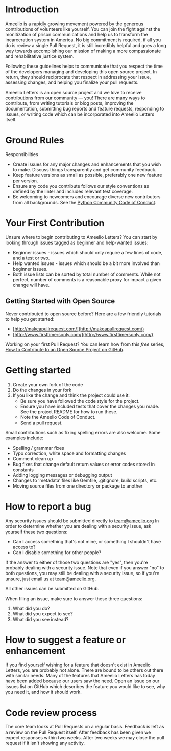 # Introduction

Ameelio is a rapidly growing movement powered by the generous contributions of volunteers like yourself. You can join the fight against the monitization of prison communications and help us to transform the incarceration system in America. No big commitment is required, if all you do is review a single Pull Request, it is still incredibly helpful and goes a long way towards accomplishing our mission of making a more compassionate and rehabilitative justice system.

Following these guidelines helps to communicate that you respect the time of the developers managing and developing this open source project. In return, they should reciprocate that respect in addressing your issue, assessing changes, and helping you finalize your pull requests.

Ameelio Letters is an open source project and we love to receive contributions from our community — you! There are many ways to contribute, from writing tutorials or blog posts, improving the documentation, submitting bug reports and feature requests, responding to issues, or writing code which can be incorporated into Ameelio Letters itself.

# Ground Rules

Responsibilities
* Create issues for any major changes and enhancements that you wish to make. Discuss things transparently and get community feedback.
* Keep feature versions as small as possible, preferably one new feature per version.
* Ensure any code you contribute follows our style conventions as defined by the linter and includes relevant test coverage.
* Be welcoming to newcomers and encourage diverse new contributors from all backgrounds. See the [Python Community Code of Conduct](https://www.python.org/psf/codeofconduct/).

# Your First Contribution

Unsure where to begin contributing to Ameelio Letters? You can start by looking through issues tagged as beginner and help-wanted issues:
* Beginner issues - issues which should only require a few lines of code, and a test or two.
* Help wanted issues - issues which should be a bit more involved than beginner issues.
* Both issue lists can be sorted by total number of comments. While not perfect, number of comments is a reasonable proxy for impact a given change will have.

## Getting Started with Open Source

Never contributed to open source before? Here are a few friendly tutorials to help you get started:
* [http://makeapullrequest.com/](http://makeapullrequest.com/)
* [http://www.firsttimersonly.com/](http://www.firsttimersonly.com/)

Working on your first Pull Request? You can learn how from this *free* series, [How to Contribute to an Open Source Project on GitHub](https://egghead.io/series/how-to-contribute-to-an-open-source-project-on-github).

# Getting started

1. Create your own fork of the code
2. Do the changes in your fork
3. If you like the change and think the project could use it:
    * Be sure you have followed the code style for the project.
    * Ensure you have included tests that cover the changes you made. See the project README for how to run these.
    * Note the Ameelio Code of Conduct.
    * Send a pull request.

Small contributions such as fixing spelling errors are also welcome. Some examples include:
* Spelling / grammar fixes
* Typo correction, white space and formatting changes
* Comment clean up
* Bug fixes that change default return values or error codes stored in constants
* Adding logging messages or debugging output
* Changes to ‘metadata’ files like Gemfile, .gitignore, build scripts, etc.
* Moving source files from one directory or package to another

# How to report a bug
Any security issues should be submitted directly to team@ameelio.org
In order to determine whether you are dealing with a security issue, ask yourself these two questions:
* Can I access something that's not mine, or something I shouldn't have access to?
* Can I disable something for other people?

If the answer to either of those two questions are "yes", then you're probably dealing with a security issue. Note that even if you answer "no" to both questions, you may still be dealing with a security issue, so if you're unsure, just email us at team@ameelio.org.

All other issues can be submitted on GitHub.

When filing an issue, make sure to answer these three questions:

1. What did you do?
2. What did you expect to see?
3. What did you see instead?

# How to suggest a feature or enhancement

If you find yourself wishing for a feature that doesn't exist in Ameelio Letters, you are probably not alone. There are bound to be others out there with similar needs. Many of the features that Ameelio Letters has today have been added because our users saw the need. Open an issue on our issues list on GitHub which describes the feature you would like to see, why you need it, and how it should work.

# Code review process

The core team looks at Pull Requests on a regular basis. Feedback is left as a review on the Pull Request itself.
After feedback has been given we expect responses within two weeks. After two weeks we may close the pull request if it isn't showing any activity.
